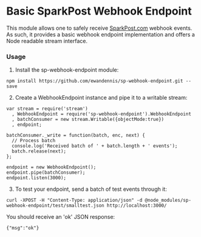 # Basic SparkPost Webhook Endpoint

This module allows one to safely receive [SparkPost.com](https://www.sparkpost.com/) webhook events.  As such, it provides a basic webhook endpoint implementation and offers a Node readable stream interface.

### Usage

1. Install the sp-webhook-endpoint module:

```
npm install https://github.com/ewandennis/sp-webhook-endpoint.git --save
```

2. Create a WebhookEndpoint instance and pipe it to a writable stream:

```
var stream = require('stream')
  , WebhookEndpoint = require('sp-webhook-endpoint').WebhookEndpoint
  , batchConsumer = new stream.Writable({objectMode:true})
  , endpoint;

batchConsumer._write = function(batch, enc, next) {
  // Process batch
  console.log('Received batch of ' + batch.length + ' events');
  batch.release(next);
};

endpoint = new WebhookEndpoint();
endpoint.pipe(batchConsumer);
endpoint.listen(3000);
```

3. To test your endpoint, send a batch of test events through it:

```curl -XPOST -H "Content-Type: application/json" -d @node_modules/sp-webhook-endpoint/test/smalltest.json http://localhost:3000/```

You should receive an 'ok' JSON response:

```{"msg":"ok"}```

### 